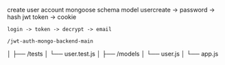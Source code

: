 create user account
    mongoose
    schema
    model
    usercreate -> password -> hash
    jwt token -> cookie

    login -> token -> decrypt -> email
    
    /jwt-auth-mongo-backend-main
│
├── /tests
│   └── user.test.js
│
├── /models
│   └── user.js
│
└── app.js


